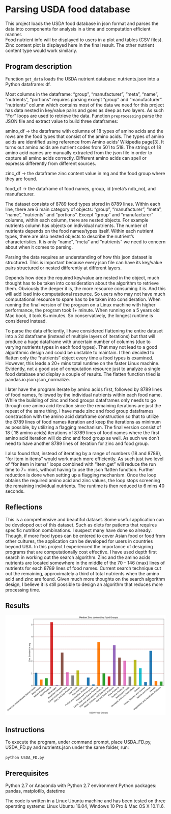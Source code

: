 # Parsing USDA food database

This project loads the USDA food database in json format and parses the data into components for analysis in a time and computation efficient manner.  
Food nutrient info will be displayed to users in a plot and tables (CSV files). 
Zinc content plot is displayed here in the final result. The other nutrient content type would work similarly. 

[image1]: https://github.com/jiewwantan/nutrient_json_db/blob/master/zinc_content.png "Zinc Content"

## Program description
Function `get_data` loads the USDA nutrient database: nutrients.json into a Python
dataframe: df.

Most columns in the dataframe: “group”, “manufacturer”, “meta”, “name”,
“nutrients”, “portions” requires parsing except “group” and “manufacturer”.
“nutrients” column which contains most of the data we need for this project has data
nested in key/value pairs and goes as deep as two layers. As such “For” loops are
used to retrieve the data.
Function `preprocessing` parse the JSON file and extract value to build three
dataframes:

amino_df -> the dataframe with columns of 18 types of amino acids and the rows are
the food types that consist of the amino acids. The types of amino acids are identified
using reference from Amino acids’ Wikipedia page[3]. It turns out amino acids are
nutrient codes from 501 to 518. The strings of 18 amino acid names are manually
extracted from the json file in order to capture all amino acids correctly. Different
amino acids can spell or expresss differently from different sources.

zinc_df -> the dataframe zinc content value in mg and the food group where they are
found.

food_df -> the dataframe of food names, group, id (meta’s ndb_no), and
manufacturer.

The dataset consists of 8789 food types stored in 8789 lines. Within each line, there
are 6 main category of objects: “group”, “manufacturer”, “meta”, “name”, “nutrients”
and “portions”. Except “group” and “manufacturer” columns, within each column,
there are nested objects. For example nutrients column has objects on individual
nutrients. The number of nutrients depends on the food names/types itself. Within
each nutrient types, there are also nested objects to describe the nutrient’s
characteristics. It is only “name”, “meta” and “nutrients” we need to concern about
when it comes to parsing.

Parsing the data requires an understanding of how this json dataset is structured. This
is important because every json file can have its key/value pairs structured or nested
differently at different layers.

Depends how deep the required key/value are nested in the object, much thought has
to be taken into consideration about the algorithm to retrieve them. Obviously the
deeper it is, the more resource consuming it is. And this will add load into
computational resource. So users who may not have much computational resource to
spare has to be taken into consideration. When running the final version of the
program on a Linux machine with higher performance, the program took 1+ minute.
When running on a 5 years old Mac book, it took 6+minutes. So conservatively, the
longest runtime is considered instead.

To parse the data efficiently, I have considered flattening the entire dataset into a 2d
dataframe (instead of multiple layers of iterations) but that will produce a huge
dataframe with uncertain number of columns (due to varying nutrients types in each
food types). That may not lead to a good algorithmic design and could be unstable to
maintain. I then decided to flatten only the “nutrients” object every time a food types
is examined. However, this leads a 20+ mins total runtime on the faster Linux
machine. Evidently, not a good use of computation resource just to analyze a single
food database and display a couple of results. The flatten function tried is
pandas.io.json.json_normalize.

I later have the program iterate by amino acids first, followed by 8789 lines of food
names, followed by the individual nutrients within each food name. While the
building of zinc and food groups dataframes only needs to go through one amino acid
iteration since the remaining iterations are just the repeat of the same thing. I have
made zinc and food group dataframes construction with the amino acid dataframe
construction so that to utilize the 8789 lines of food names iteration and keep the
iterations as minimum as possible, by utilizing a flagging mechanism. The final
version consist of 18 ( 18 amino acids) iterations of 8789 lines of food names where
the first amino acid iteration will do zinc and food group as well. As such we don’t
need to have another 8789 lines of iteration for zinc and food group.

I also found that, instead of iterating by a range of numbers (18 and 8789), “for item
in items” would work much more efficiently. As such just two level of “for item in
items” loops combined with “item.get” will reduce the run time to 7+ mins, without
having to use the json flatten function. Further reduction is done when setting up a
flagging mechanism. Once the loop obtains the required amino acid and zinc values,
the loop stops screening the remaining individual nutrients. The runtime is then
reduced to 6 mins 40 seconds.

## Reflections
This is a comprehensive and beautiful dataset. Some useful application can be
developed out of this dataset. Such as diets for patients that requires specific nutrition
combinations. I suspect many have done so already. Though, if more food types can
be entered to cover Asian food or food from other cultures, the application can be
developed for users in countries beyond USA.
In this project I experienced the importance of designing programs that are
computationally cost effective. I have used depth first search in working out the
search algorithm. Zinc and the amino acids nutrients are located somewhere in the
middle of the 70 – 146 (max) lines of nutrients for each 8789 lines of food names.
Current search technique cut out the remaining, approximately a third of total
nutrients when the amino acid and zinc are found. Given much more thoughts on the
search algorithm design, I believe it is still possible to design an algorithm that reduces more processing time.

## Results
![Zinc Content][image1]


## Instructions

To execute the program, under command prompt, place USDA_FD.py, USDA_FD.py and nutrients.json under the same folder, run: 

`python USDA_FD.py`


## Prerequisites

Python 2.7 or Anaconda with Python 2.7 environment
Python packages: pandas, matplotlib, datetime

The code is written in a Linux Ubuntu machine and has been tested on three operating systems: 
Linux Ubuntu 16.04, Windows 10 Pro & Mac OS X 10.11.6. 
